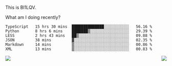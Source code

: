 This is BI1LQV.

What am I doing recently?

<!--START_SECTION:waka-->

```text
TypeScript   15 hrs 30 mins  ██████████████░░░░░░░░░░░   56.16 %
Python       8 hrs 6 mins    ███████▒░░░░░░░░░░░░░░░░░   29.39 %
LESS         2 hrs 43 mins   ██▒░░░░░░░░░░░░░░░░░░░░░░   09.88 %
JSON         38 mins         ▓░░░░░░░░░░░░░░░░░░░░░░░░   02.35 %
Markdown     14 mins         ▒░░░░░░░░░░░░░░░░░░░░░░░░   00.86 %
XML          13 mins         ▒░░░░░░░░░░░░░░░░░░░░░░░░   00.83 %
```

<!--END_SECTION:waka-->
<img align="right" src="https://github-readme-stats.vercel.app/api?username=bi1lqv&show_icons=true&count_private=true">

<img src="https://metrics.lecoq.io/bi1lqv?template=classic&base.activity=0&base.community=0&base.repositories=0&base.metadata=0&isocalendar=1&base=header%2C%20activity%2C%20community%2C%20repositories%2C%20metadata&base.indepth=false&base.hireable=false&isocalendar=false&isocalendar.duration=full-year&config.timezone=Asia%2FShanghai">
